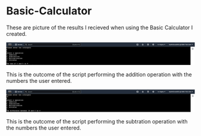 # Basic-Calculator

These are picture of the results I recieved when using the Basic Calculator I created. 

![Screenshot 08-11-2024](https://github.com/KaiaSMcDonald/Basic-Calculator/blob/main/Screenshot%202024-08-11%20at%2010.22.14%20PM.png)

This is the outcome of the script performing the addition operation with the numbers the user entered. 

![Screenshot 08-11-2024](https://github.com/KaiaSMcDonald/Basic-Calculator/blob/main/Screenshot%202024-08-11%20at%2010.23.46%20PM.png)

This is the outcome of the script performing the subtration operation with the numbers the user entered.
